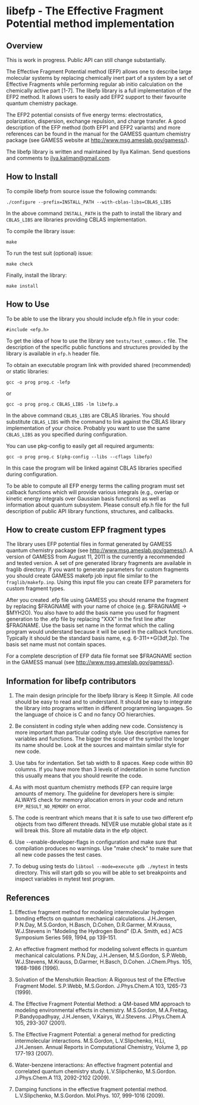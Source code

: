 # libefp - The Effective Fragment Potential method implementation

## Overview

This is work in progress. Public API can still change substantially.

The Effective Fragment Potential method (EFP) allows one to describe large
molecular systems by replacing chemically inert part of a system by a set of
Effective Fragments while performing regular ab initio calculation on the
chemically active part [1-7]. The libefp library is a full implementation of
the EFP2 method. It allows users to easily add EFP2 support to their favourite
quantum chemistry package.

The EFP2 potential consists of five energy terms: electrostatics, polarization,
dispersion, exchange repulsion, and charge transfer. A good description of the
EFP method (both EFP1 and EFP2 variants) and more references can be found in
the manual for the GAMESS quantum chemistry package (see GAMESS website at
http://www.msg.ameslab.gov/gamess/).

The libefp library is written and maintained by Ilya Kaliman. Send questions
and comments to ilya.kaliman@gmail.com.


## How to Install

To compile libefp from source issue the following commands:

	./configure --prefix=INSTALL_PATH --with-cblas-libs=CBLAS_LIBS

In the above command `INSTALL_PATH` is the path to install the library and
`CBLAS_LIBS` are libraries providing CBLAS implementation.

To compile the library issue:

	make

To run the test suit (optional) issue:

	make check

Finally, install the library:

	make install


## How to Use

To be able to use the library you should include efp.h file in your code:

	#include <efp.h>

To get the idea of how to use the library see `tests/test_common.c` file. The
description of the specific public functions and structures provided by the
library is available in `efp.h` header file.

To obtain an executable program link with provided shared (recommended) or
static libraries:

	gcc -o prog prog.c -lefp

or

	gcc -o prog prog.c CBLAS_LIBS -lm libefp.a

In the above command `CBLAS_LIBS` are CBLAS libraries. You should substitute
`CBLAS_LIBS` with the command to link against the CBLAS library implementation
of your choice. Probably you want to use the same `CBLAS_LIBS` as you specified
during configuration.

You can use pkg-config to easily get all required arguments:

	gcc -o prog prog.c $(pkg-config --libs --cflags libefp)

In this case the program will be linked against CBLAS libraries specified
during configuration.

To be able to compute all EFP energy terms the calling program must set
callback functions which will provide various integrals (e.g., overlap or
kinetic energy integrals over Gaussian basis functions) as well as information
about quantum subsystem.  Please consult efp.h file for the full description of
public API library functions, structures, and callbacks.


## How to create custom EFP fragment types

The library uses EFP potential files in format generated by GAMESS quantum
chemistry package (see http://www.msg.ameslab.gov/gamess/). A version of GAMESS
from August 11, 2011 is the currently a recommended and tested version. A set
of pre generated library fragments are available in fraglib directory. If you
want to generate parameters for custom fragments you should create GAMESS
makefp job input file similar to the `fraglib/makefp.inp`. Using this input file
you can create EFP parameters for custom fragment types.

After you created .efp file using GAMESS you should rename the fragment by
replacing $FRAGNAME with your name of choice (e.g. $FRAGNAME -> $MYH2O). You
also have to add the basis name you used for fragment generation to the .efp
file by replacing "XXX" in the first line after $FRAGNAME. Use the basis set
name in the format which the calling program would understand because it will
be used in the callback functions. Typically it should be the standard basis
name, e.g. 6-311++G(3df,2p). The basis set name must not contain spaces.

For a complete description of EFP data file format see $FRAGNAME section in the
GAMESS manual (see http://www.msg.ameslab.gov/gamess/).


## Information for libefp contributors

1. The main design principle for the libefp library is Keep It Simple. All
   code should be easy to read and to understand. It should be easy to
   integrate the library into programs written in different programming
   languages. So the language of choice is C and no fancy OO hierarchies.

2. Be consistent in coding style when adding new code. Consistency is more
   important than particular coding style. Use descriptive names for variables
   and functions. The bigger the scope of the symbol the longer its name should
   be. Look at the sources and maintain similar style for new code.

3. Use tabs for indentation. Set tab width to 8 spaces. Keep code within 80
   columns. If you have more than 3 levels of indentation in some function this
   usually means that you should rewrite the code.

4. As with most quantum chemistry methods EFP can require large amounts of
   memory. The guideline for developers here is simple: ALWAYS check for memory
   allocation errors in your code and return `EFP_RESULT_NO_MEMORY` on error.

5. The code is reentrant which means that it is safe to use two different efp
   objects from two different threads. NEVER use mutable global state as it
   will break this. Store all mutable data in the efp object.

6. Use --enable-developer-flags in configuration and make sure that compilation
   produces no warnings. Use "make check" to make sure that all new code passes
   the test cases.

7. To debug using tests do `libtool --mode=execute gdb ./mytest` in tests
   directory. This will start gdb so you will be able to set breakpoints and
   inspect variables in mytest test program.


## References

1. Effective fragment method for modeling intermolecular hydrogen bonding
   effects on quantum mechanical calculations. J.H.Jensen, P.N.Day, M.S.Gordon,
   H.Basch, D.Cohen, D.R.Garmer, M.Krauss, W.J.Stevens in "Modeling the
   Hydrogen Bond" (D.A. Smith, ed.) ACS Symposium Series 569, 1994, pp
   139-151.

2. An effective fragment method for modeling solvent effects in quantum
   mechanical calculations. P.N.Day, J.H.Jensen, M.S.Gordon, S.P.Webb,
   W.J.Stevens, M.Krauss, D.Garmer, H.Basch, D.Cohen. J.Chem.Phys. 105,
   1968-1986 (1996).

3. Solvation of the Menshutkin Reaction: A Rigorous test of the Effective
   Fragment Model. S.P.Webb, M.S.Gordon. J.Phys.Chem.A 103, 1265-73 (1999).

4. The Effective Fragment Potential Method: a QM-based MM approach to modeling
   environmental effects in chemistry. M.S.Gordon, M.A.Freitag,
   P.Bandyopadhyay, J.H.Jensen, V.Kairys, W.J.Stevens. J.Phys.Chem.A 105,
   293-307 (2001).

5. The Effective Fragment Potential: a general method for predicting
   intermolecular interactions. M.S.Gordon, L.V.Slipchenko, H.Li, J.H.Jensen.
   Annual Reports in Computational Chemistry, Volume 3, pp 177-193 (2007).

6. Water-benzene interactions: An effective fragment potential and correlated
   quantum chemistry study. L.V.Slipchenko, M.S.Gordon. J.Phys.Chem.A 113,
   2092-2102 (2009).

7. Damping functions in the effective fragment potential method. L.V.Slipchenko,
   M.S.Gordon. Mol.Phys. 107, 999-1016 (2009).
